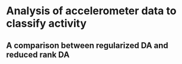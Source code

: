 # Analysis of accelerometer data to classify activity
## A comparison between regularized DA and reduced rank DA
